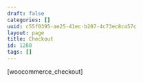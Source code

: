 ```yaml
---
draft: false
categories: []
uuid: c55f0395-ae25-41ec-b207-4c73ec8ca57c
layout: page
title: Checkout
id: 1288
tags: []
---
```


[woocommerce\_checkout]

